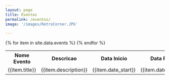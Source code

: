 ```yaml
---
layout: page
title: Eventos
permalink: /eventos/
image: '/images/RetroCorner.JPG'

---
```


<div class="table-container">
  <table>
    <tr><th>Nome Evento</th><th>Descricao</th><th>Data Inicio</th><th>Data Fim</th><th>Localidade</th></tr>
    {%  for item in site.data.events %}
        <tr><td>{{item.title}}</td><td>{{item.description}}</td><td>{{item.date_start}}</td><td>{{item.date_end}}</td><td>{{item.local}}</td></tr>
    {% endfor %}
  </table>
</div>